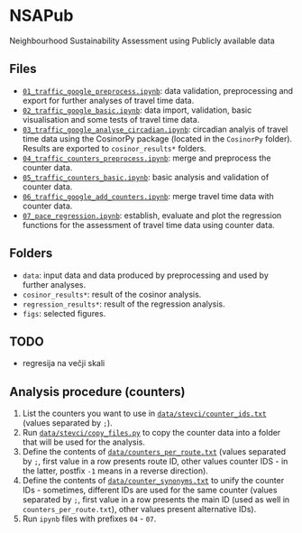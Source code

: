 # NSAPub
Neighbourhood Sustainability Assessment using Publicly available data

## Files
 * [`01_traffic_google_preprocess.ipynb`](https://github.com/mmoskon/SusTra/blob/mmoskon/01_traffic_google_preprocess.ipynb): data validation, preprocessing and export for further analyses of travel time data.
 * [`02_traffic_google_basic.ipynb`](https://github.com/mmoskon/SusTra/blob/mmoskon/02_traffic_google_basic.ipynb): data import, validation, basic visualisation and some tests of travel time data.
  * [`03_traffic_google_analyse_circadian.ipynb`](https://github.com/mmoskon/SusTra/blob/mmoskon/03_traffic_google_analyse_circadian.ipynb): circadian analyis  of travel time data using the CosinorPy package (located in the `CosinorPy` folder). Results are exported to `cosinor_results*` folders.
  * [`04_traffic_counters_preprocess.ipynb`](https://github.com/mmoskon/SusTra/blob/mmoskon/04_traffic_counters_preprocess.ipynb): merge and preprocess the counter data.
  * [`05_traffic_counters_basic.ipynb`](https://github.com/mmoskon/SusTra/blob/mmoskon/05_traffic_counters_basic.ipynb): basic analysis and validation of counter data.
  * [`06_traffic_google_add_counters.ipynb`](https://github.com/mmoskon/SusTra/blob/mmoskon/06_traffic_google_add_counters.ipynb): merge travel time data with counter data.
  * [`07_pace_regression.ipynb`](https://github.com/mmoskon/SusTra/blob/mmoskon/07_pace_regression.ipynb): establish, evaluate and plot the regression functions for the assessment of travel time data using counter data.
  
## Folders
 * `data`: input data and data produced by preprocessing and used by further analyses.
 * `cosinor_results*`: result of the cosinor analysis.
 * `regression_results*`: result of the regression analysis.
 * `figs`: selected figures.

## TODO
 * regresija na večji skali
 

## Analysis procedure (counters)
1. List the counters you want to use in [`data/stevci/counter_ids.txt`](https://github.com/mmoskon/SusTra/blob/mmoskon/data/stevci/counter_ids.txt) (values separated by `;`).
2. Run [`data/stevci/copy_files.py`](https://github.com/mmoskon/SusTra/blob/mmoskon/data/stevci/copy_files.py) to copy the counter data into a folder that will be used for the analysis.
3. Define the contents of [`data/counters_per_route.txt`](https://github.com/mmoskon/SusTra/blob/mmoskon/data/counters_per_route.txt) (values separated by `;`, first value in a row presents route ID, other values counter IDS - in the latter, postfix `-1` means in a reverse direction).
4. Define the contents of [`data/counter_synonyms.txt`](https://github.com/mmoskon/SusTra/blob/mmoskon/data/counter_synonyms.txt) to unify the counter IDs - sometimes, different IDs are used for the same counter (values separated by `;`, first value in a row presents the main ID (used as well in `counters_per_route.txt`), other values present alternative IDs).
5. Run `ipynb` files with prefixes `04` - `07`.




